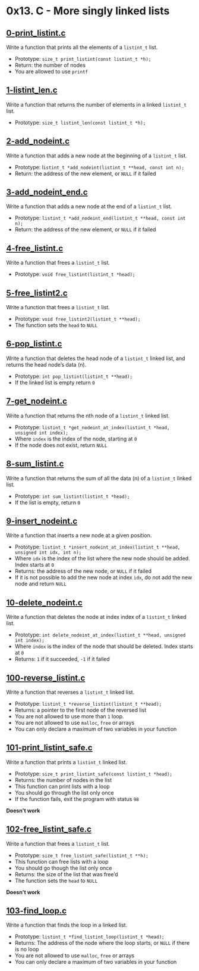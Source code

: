 # 0x13. C - More singly linked lists

## [0-print_listint.c](./0-print_listint.c)
Write a function that prints all the elements of a `listint_t` list.
* Prototype: `size_t print_listint(const listint_t *h);`
* Return: the number of nodes
* You are allowed to use `printf`

## [1-listint_len.c](./1-listint_len.c)
Write a function that returns the number of elements in a linked `listint_t` list.
* Prototype: `size_t listint_len(const listint_t *h);`

## [2-add_nodeint.c](./2-add_nodeint.c)
Write a function that adds a new node at the beginning of a `listint_t` list.
* Prototype: l`istint_t *add_nodeint(listint_t **head, const int n);`
* Return: the address of the new element, or `NULL` if it failed

## [3-add_nodeint_end.c](./3-add_nodeint_end.c)
Write a function that adds a new node at the end of a `listint_t` list.
* Prototype: `listint_t *add_nodeint_end(listint_t **head, const int n);`
* Return: the address of the new element, or `NULL` if it failed

## [4-free_listint.c](./4-free_listint.c)
Write a function that frees a `listint_t` list.
* Prototype: `void free_listint(listint_t *head);`

## [5-free_listint2.c](./5-free_listint2.c)
Write a function that frees a `listint_t` list.
* Prototype: `void free_listint2(listint_t **head);`
* The function sets the `head` to `NULL`

## [6-pop_listint.c](./6-pop_listint.c)
Write a function that deletes the head node of a `listint_t` linked list, and returns the head node’s data (n).
* Prototype: `int pop_listint(listint_t **head);`
* If the linked list is empty return `0`

## [7-get_nodeint.c](./7-get_nodeint.c)
Write a function that returns the nth node of a `listint_t` linked list.
* Prototype: `listint_t *get_nodeint_at_index(listint_t *head, unsigned int index);`
* Where `index` is the index of the node, starting at `0`
* If the node does not exist, return `NULL`

## [8-sum_listint.c](./8-sum_listint.c)
Write a function that returns the sum of all the data (n) of a `listint_t` linked list.
* Prototype: `int sum_listint(listint_t *head);`
* If the list is empty, return `0`

## [9-insert_nodeint.c](./9-insert_nodeint.c)
Write a function that inserts a new node at a given position.
* Prototype: `listint_t *insert_nodeint_at_index(listint_t **head, unsigned int idx, int n);`
* Where `idx` is the index of the list where the new node should be added. Index starts at `0`
* Returns: the address of the new node, or `NULL` if it failed
* If it is not possible to add the new node at index `idx`, do not add the new node and return `NULL`

## [10-delete_nodeint.c](./10-delete_nodeint.c)
Write a function that deletes the node at index index of a `listint_t` linked list.
* Prototype: `int delete_nodeint_at_index(listint_t **head, unsigned int index);`
* Where `index` is the index of the node that should be deleted. Index starts at `0`
* Returns: `1` if it succeeded, `-1` if it failed

## [100-reverse_listint.c](./100-reverse_listint.c)
Write a function that reverses a `listint_t` linked list.
* Prototype: `listint_t *reverse_listint(listint_t **head);`
* Returns: a pointer to the first node of the reversed list
* You are not allowed to use more than `1` loop.
* You are not allowed to use `malloc`, `free` or arrays
* You can only declare a maximum of two variables in your function

## [101-print_listint_safe.c](./101-print_listint_safe.c)
Write a function that prints a `listint_t` linked list.
* Prototype: `size_t print_listint_safe(const listint_t *head);`
* Returns: the number of nodes in the list
* This function can print lists with a loop
* You should go through the list only once
* If the function fails, exit the program with status `98`

**Doesn't work**

## [102-free_listint_safe.c](./102-free_listint_safe.c)
Write a function that frees a `listint_t` list.
* Prototype: `size_t free_listint_safe(listint_t **h);`
* This function can free lists with a loop
* You should go though the list only once
* Returns: the size of the list that was free’d
* The function sets the `head` to `NULL`

**Doesn't work**

## [103-find_loop.c](./103-find_loop.c)
Write a function that finds the loop in a linked list.
* Prototype: `listint_t *find_listint_loop(listint_t *head);`
* Returns: The address of the node where the loop starts, or `NULL` if there is no loop
* You are not allowed to use `malloc`, `free` or arrays
* You can only declare a maximum of two variables in your function
